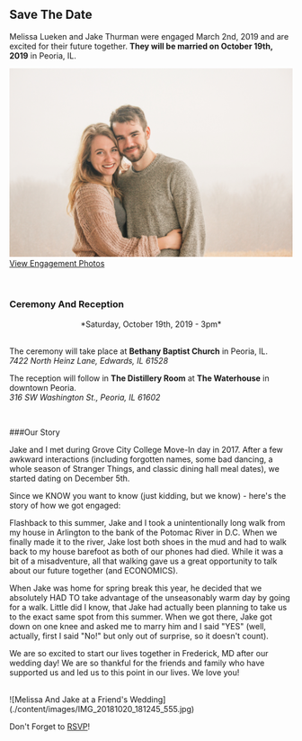 ## Save The Date

Melissa Lueken and Jake Thurman were engaged March 2nd, 2019 and are excited for their future together. **They will be married on October 19th, 2019** in Peoria, IL.



![Jake and Melissa's Engagement Photo](./content/images/us.jpg)
[View Engagement Photos](./engagementphotos.html)

<br/>

### Ceremony And Reception

<center>*Saturday, October 19th, 2019 - 3pm*</center>

<br/>

The ceremony will take place at **Bethany Baptist Church** in Peoria, IL.<br/>
*7422 North Heinz Lane, Edwards, IL 61528*

The reception will follow in **The Distillery Room** at **The Waterhouse** in  downtown Peoria.<br/>
*316 SW Washington St., Peoria, IL 61602*

<br/>

###Our Story

Jake and I met during Grove City College Move-In day in 2017. After a few awkward interactions (including forgotten names, some bad dancing, a whole season of Stranger Things, and classic dining hall meal dates), we started dating on December 5th. 

Since we KNOW you want to know (just kidding, but we know) - here's the story of how we got engaged:

Flashback to this summer, Jake and I took a unintentionally long walk from my house in Arlington to the bank of the Potomac River in D.C. When we finally made it to the river, Jake lost both shoes in the mud and had to walk back to my house barefoot as both of our phones had died. While it was a bit of a misadventure, all that walking gave us a great opportunity to talk about our future together (and ECONOMICS). 

When Jake was home for spring break this year, he decided that we absolutely HAD TO take advantage of the unseasonably warm day by going for a walk. Little did I know, that Jake had actually been planning to take us to the exact same spot from this summer. When we got there, Jake got down on one knee and asked me to marry him and I said "YES" (well, actually, first I said "No!" but only out of surprise, so it doesn't count). 

We are so excited to start our lives together in Frederick, MD after our wedding day! We are so thankful for the friends and family who have supported us and led us to this point in our lives. We love you! 

<br/>
![Melissa And Jake at a Friend's Wedding](./content/images/IMG_20181020_181245_555.jpg)

Don't Forget to [RSVP](./rsvp.html)!